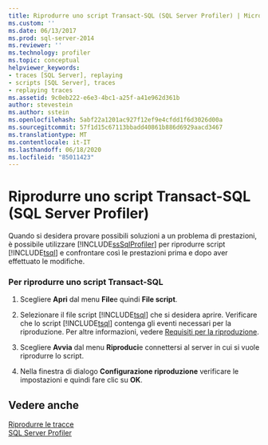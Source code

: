 ```yaml
---
title: Riprodurre uno script Transact-SQL (SQL Server Profiler) | Microsoft Docs
ms.custom: ''
ms.date: 06/13/2017
ms.prod: sql-server-2014
ms.reviewer: ''
ms.technology: profiler
ms.topic: conceptual
helpviewer_keywords:
- traces [SQL Server], replaying
- scripts [SQL Server], traces
- replaying traces
ms.assetid: 9c0eb222-e6e3-4bc1-a25f-a41e962d361b
author: stevestein
ms.author: sstein
ms.openlocfilehash: 5abf22a1201ac927f12ef9e4cfdd1f6d3026d00a
ms.sourcegitcommit: 57f1d15c67113bbadd40861b886d6929aacd3467
ms.translationtype: MT
ms.contentlocale: it-IT
ms.lasthandoff: 06/18/2020
ms.locfileid: "85011423"
---
```

# <a name="replay-a-transact-sql-script-sql-server-profiler"></a>Riprodurre uno script Transact-SQL (SQL Server Profiler)
  Quando si desidera provare possibili soluzioni a un problema di prestazioni, è possibile utilizzare [!INCLUDE[ssSqlProfiler](../../includes/sssqlprofiler-md.md)] per riprodurre script [!INCLUDE[tsql](../../includes/tsql-md.md)] e confrontare così le prestazioni prima e dopo aver effettuato le modifiche.  
  
### <a name="to-replay-a-transact-sql-script"></a>Per riprodurre uno script Transact-SQL  
  
1.  Scegliere **Apri** dal menu **File**e quindi **File script**.  
  
2.  Selezionare il file script [!INCLUDE[tsql](../../includes/tsql-md.md)] che si desidera aprire. Verificare che lo script [!INCLUDE[tsql](../../includes/tsql-md.md)] contenga gli eventi necessari per la riproduzione. Per altre informazioni, vedere [Requisiti per la riproduzione](replay-requirements.md).  
  
3.  Scegliere **Avvia** dal menu **Riproduci**e connettersi al server in cui si vuole riprodurre lo script.  
  
4.  Nella finestra di dialogo **Configurazione riproduzione** verificare le impostazioni e quindi fare clic su **OK**.  
  
## <a name="see-also"></a>Vedere anche  
 [Riprodurre le tracce](replay-traces.md)   
 [SQL Server Profiler](sql-server-profiler.md)  
  
  
